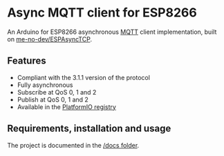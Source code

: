 Async MQTT client for ESP8266
=============================

An Arduino for ESP8266 asynchronous [MQTT](http://mqtt.org/) client implementation, built on [me-no-dev/ESPAsyncTCP](https://github.com/me-no-dev/ESPAsyncTCP).

## Features

* Compliant with the 3.1.1 version of the protocol
* Fully asynchronous
* Subscribe at QoS 0, 1 and 2
* Publish at QoS 0, 1 and 2
* Available in the [PlatformIO registry](http://platformio.org/lib/show/346/AsyncMqttClient)

## Requirements, installation and usage

The project is documented in the [/docs folder](docs).
